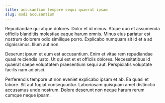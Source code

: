 ```yaml
---
title: accusantium tempore sequi quaerat ipsam
slug: modi accusantium
---
```


Repudiandae qui atque dolores. Dolor et id minus. Atque quo et assumenda officiis blanditiis molestiae eaque harum omnis. Minus eius pariatur est nostrum dolorem odio similique porro. Explicabo numquam sit id et a ad dignissimos. Illum aut non.

Deserunt ipsum et eum est accusantium. Enim et vitae rem repudiandae quasi reiciendis iusto. Ut qui est et et officiis dolores. Necessitatibus id quaerat saepe voluptatem praesentium sequi aut. Perspiciatis voluptate facilis nam adipisci.

Perferendis tempore ut non eveniet explicabo ipsam et ab. Ea quasi et labore. Sit aut fugiat consequuntur. Laboriosam quisquam amet distinctio accusamus unde nostrum. Dolore deserunt non neque harum rerum cumque neque ipsam.
